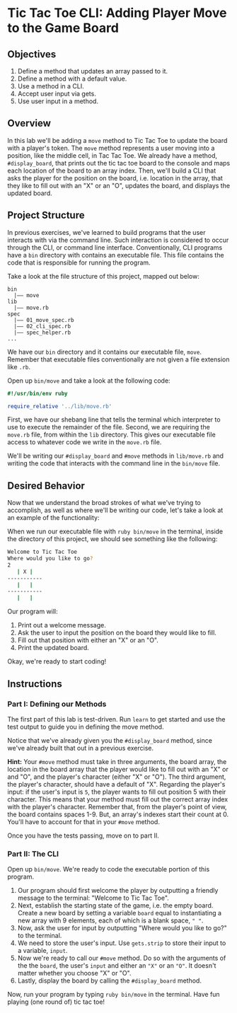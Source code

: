 # Tic Tac Toe CLI: Adding Player Move to the Game Board

## Objectives

1. Define a method that updates an array passed to it.
2. Define a method with a default value.
3. Use a method in a CLI.
4. Accept user input via gets.
5. Use user input in a method.

## Overview

In this lab we'll be adding a `move` method to Tic Tac Toe to update the board with a player's token. The `move` method represents a user moving into a position, like the middle cell, in Tac Tac Toe. We already have a method, `#display_board`, that prints out the tic tac toe board to the console and maps each location of the board to an array index. Then, we'll build a CLI that asks the player for the position on the board, i.e. location in the array, that they like to fill out with an "X" or an "O", updates the board, and displays the updated board.

## Project Structure

In previous exercises, we've learned to build programs that the user interacts with via the command line. Such interaction is considered to occur through the CLI, or command line interface. Conventionally, CLI programs have a `bin` directory with contains an executable file. This file contains the code that is responsible for running the program.

Take a look at the file structure of this project, mapped out below: 

```
bin
  |–– move
lib
  |–– move.rb
spec
  |–– 01_move_spec.rb
  |–– 02_cli_spec.rb
  |–– spec_helper.rb
...
``` 

We have our `bin` directory and it contains our executable file, `move`. Remember that executable files conventionally are not given a file extension like `.rb`. 

Open up `bin/move` and take a look at the following code: 

```ruby
#!/usr/bin/env ruby

require_relative '../lib/move.rb'
```

First, we have our shebang line that tells the terminal which interpreter to use to execute the remainder of the file. Second, we are requiring the `move.rb` file, from within the `lib` directory. This gives our executable file access to whatever code we write in the `move.rb` file. 

We'll be writing our `#display_board` and `#move` methods in `lib/move.rb` and writing the code that interacts with the command line in the `bin/move` file. 

## Desired Behavior

Now that we understand the broad strokes of what we've trying to accomplish, as well as where we'll be writing our code, let's take a look at an example of the functionality: 

When we run our executable file with `ruby bin/move` in the terminal, inside the directory of this project, we should see something like the following: 

```bash
Welcome to Tic Tac Toe
Where would you like to go?
2
   | X |   
-----------
   |   |   
-----------
   |   |   
```

Our program will: 

1. Print out a welcome message.
2. Ask the user to input the position on the board they would like to fill.
3. Fill out that position with either an "X" or an "O".
4. Print the updated board.

Okay, we're ready to start coding!

## Instructions

### Part I: Defining our Methods

The first part of this lab is test-driven. Run `learn` to get started and use the test output to guide you in defining the move method. 

Notice that we've already given you the `#display_board` method, since we've already built that out in a previous exercise. 

**Hint:** Your `#move` method must take in three arguments, the board array, the location in the board array that the player would like to fill out with an "X" or and "O", and the player's character (either "X" or "O"). The third argument, the player's character, should have a default of "X". Regarding the player's input: if the user's input is `5`, the player wants to fill out position 5 with their character. This means that your method must fill out the correct array index with the player's character. Remember that, from the player's point of view, the board contains spaces 1-9. But, an array's indexes start their count at 0. You'll have to account for that in your `#move` method. 

Once you have the tests passing, move on to part II. 

### Part II: The CLI

Open up `bin/move`. We're ready to code the executable portion of this program. 

1. Our program should first welcome the player by outputting a friendly message to the terminal: "Welcome to Tic Tac Toe".
2. Next, establish the starting state of the game, i.e. the empty board. Create a new board by setting a variable `board` equal to instantiating a new array with 9 elements, each of which is a blank space, `" "`.  
3. Now, ask the user for input by outputting "Where would you like to go?" to the terminal. 
4. We need to store the user's input. Use `gets.strip` to store their input to a variable, `input`. 
5. Now we're ready to call our `#move` method. Do so with the arguments of the the `board`, the user's `input` and either an `"X"` or an `"O"`. It doesn't matter whether you choose "X" or "O". 
6. Lastly, display the board by calling the `#display_board` method. 

Now, run your program by typing `ruby bin/move` in the terminal. Have fun playing (one round of) tic tac toe!
